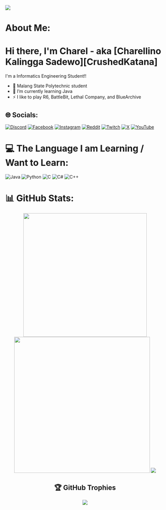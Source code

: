 [![](https://visitcount.itsvg.in/api?id=CrushedKatana&icon=5&color=0)](https://visitcount.itsvg.in)
#  About Me:
# Hi there, I'm Charel - aka [Charellino Kalingga Sadewo][CrushedKatana]
I'm a Informatics Engineering Student!!
- 🔭 Malang State Polytechnic student
- 🌱 I’m currently learning Java
- ⚡ I like to play R6, BattleBit, Lethal Company, and BlueArchive


## 🌐 Socials:
[![Discord](https://img.shields.io/badge/Discord-%237289DA.svg?logo=discord&logoColor=white)](https://discord.com/users/490087814659178497) 
[![Facebook](https://img.shields.io/badge/Facebook-%231877F2.svg?logo=Facebook&logoColor=white)](https://facebook.com/crushedktn) 
[![Instagram](https://img.shields.io/badge/Instagram-%23E4405F.svg?logo=Instagram&logoColor=white)](https://instagram.com/crushedkatana) 
[![Reddit](https://img.shields.io/badge/Reddit-%23FF4500.svg?logo=Reddit&logoColor=white)](https://reddit.com/user/Captain_Kitchen) 
[![Twitch](https://img.shields.io/badge/Twitch-%239146FF.svg?logo=Twitch&logoColor=white)](https://twitch.tv/crushedkatana) 
[![X](https://img.shields.io/badge/X-black.svg?logo=X&logoColor=white)](https://x.com/CrushedKatana) 
[![YouTube](https://img.shields.io/badge/YouTube-%23FF0000.svg?logo=YouTube&logoColor=white)](https://youtube.com/@crushedkatana) 

# 💻 The Language I am Learning / Want to Learn:
![Java](https://img.shields.io/badge/java-%23ED8B00.svg?style=for-the-badge&logo=openjdk&logoColor=white) ![Python](https://img.shields.io/badge/python-3670A0?style=for-the-badge&logo=python&logoColor=ffdd54) ![C](https://img.shields.io/badge/c-%2300599C.svg?style=for-the-badge&logo=c&logoColor=white) ![C#](https://img.shields.io/badge/c%23-%23239120.svg?style=for-the-badge&logo=csharp&logoColor=white) ![C++](https://img.shields.io/badge/c++-%2300599C.svg?style=for-the-badge&logo=c%2B%2B&logoColor=white)
# 📊 GitHub Stats:
<div align="center">
<img width=390 src="https://github-readme-stats.vercel.app/api?username=CrushedKatana&theme=blue-green&hide_border=true&include_all_commits=false&count_private=false" />
<img width=429 src="https://github-readme-streak-stats.herokuapp.com/?user=CrushedKatana&theme=blue-green&hide_border=true" />
<img width 325 src="https://github-readme-stats.vercel.app/api/top-langs/?username=CrushedKatana&theme=blue-green&hide_border=true&include_all_commits=false&count_private=false&layout=compact" />

## 🏆 GitHub Trophies
![](https://github-profile-trophy.vercel.app/?username=CrushedKatana&theme=tokyonight&no-frame=true&no-bg=true&margin-w=4)



